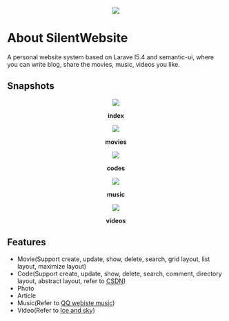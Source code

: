 <p align="center"><img src="http://img2.ph.126.net/q0D2Qv2ogepx8OatALko_g==/6632460846931957190.png"></p>

# About SilentWebsite

A personal website system based on Larave
l5.4 and semantic-ui, where you can write blog, share the movies, music, videos you like.

## Snapshots

<p align="center"><img src="http://img2.ph.126.net/AwIifYx98toJVsiZBBH5LQ==/6631885802353306994.png"></p>
<p align="center"><b>index</b></p>
<p align="center"><img src="http://img0.ph.126.net/_oNIwFr12xwVta82znk7-g==/6632408070373820181.png"></p>
<p align="center"><b>movies</b></p>
<p align="center"><img src="http://img0.ph.126.net/3gG44gRUpfxmfvsTs-YFSQ==/6632553205908694956.png"></p>
<p align="center"><b>codes</b></p>
<p align="center"><img src="http://img1.ph.126.net/ufvr5QFGyYcd3bUgCavhRw==/6632268432397100320.png"></p>
<p align="center"><b>music</b></p>
<p align="center"><img src="http://img0.ph.126.net/mDqXoxM9o3GKXtCjPBACbg==/6632415766955222931.png"></p>
<p align="center"><b>videos</b></p>

## Features

 - Movie(Support create, update, show, delete, search, grid layout, list layout, maximize layout)
 - Code(Support create, update, show, delete, search, comment, directory layout, abstract layout, refer to [CSDN](http://www.csdn.net/))
 - Photo
 - Article
 - Music(Refer to [QQ webiste music](https://y.qq.com/portal/player.html))
 - Video(Refer to [Ice and sky](http://education.iceandsky.com/))
 